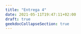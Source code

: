 ```yaml
---
title: "Entrega 4"
date: 2021-05-11T19:47:11+02:00
draft: true
geekdocCollapseSection: true
---
```



